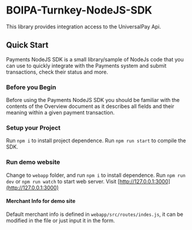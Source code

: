 # BOIPA-Turnkey-NodeJS-SDK
This library provides integration access to the UniversalPay Api.

## Quick Start
Payments NodeJS SDK is a small library/sample of NodeJs code that you can use to quickly integrate with the Payments system and submit transactions, check their status and more.

### Before you Begin
Before using the Payments NodeJS SDK you should be familiar with the contents of the Overview document as it describes all fields and their meaning within a given payment transaction.

### Setup your Project
Run `npm i` to install project dependence. 
Run `npm run start` to compile the SDK.

### Run demo website
Change to `webapp` folder, and run `npm i` to install dependence.
Run `npm run dev` or `npm run watch` to start web server.
Visit [http://127.0.0.1:3000](http://127.0.0.1:3000)

#### Merchant Info for demo site
Default merchant info is defined in `webapp/src/routes/indes.js`, it can be modified in the file or just input it in the form.

